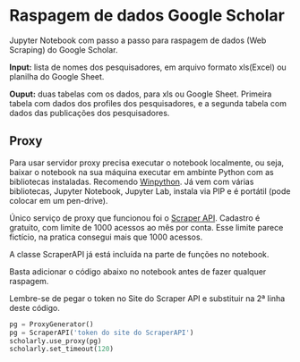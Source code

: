 # Raspagem de dados Google Scholar

Jupyter Notebook com passo a passo para raspagem de dados (Web Scraping) do Google Scholar.


__Input:__ lista de nomes dos pesquisadores, em arquivo formato xls(Excel) ou planilha do Google Sheet.

__Ouput:__ duas tabelas com os dados, para xls ou Google Sheet. Primeira tabela com dados dos profiles dos pesquisadores, e a segunda tabela com dados das publicações dos pesquisadores.

## Proxy

Para usar servidor proxy precisa executar o notebook localmente, ou seja, baixar o notebook na sua máquina executar em ambinte Python com as bibliotecas instaladas. Recomendo [Winpython](https://winpython.github.io/). Já vem com várias bibliotecas, Jupyter Notebook, Jupyter Lab, instala via PIP e é portátil (pode colocar em um pen-drive).

Único serviço de proxy que funcionou foi o [Scraper API](https://www.scraperapi.com/). Cadastro é gratuito, com limite de 1000 acessos ao mês por conta. Esse limite parece fictício, na pratica consegui mais que 1000 acessos.

A classe ScraperAPI já está incluída na parte de funções no notebook.

Basta adicionar o código abaixo no notebook antes de fazer qualquer raspagem.

Lembre-se de pegar o token no Site do Scraper API e substituir na 2ª linha deste código.

```python
pg = ProxyGenerator()
pg = ScraperAPI('token do site do ScraperAPI')
scholarly.use_proxy(pg)
scholarly.set_timeout(120)
```
